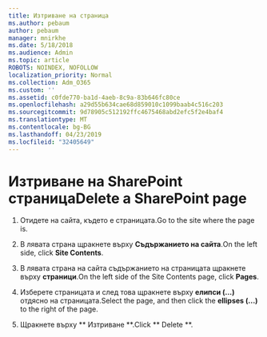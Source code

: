 ```yaml
---
title: Изтриване на страница
ms.author: pebaum
author: pebaum
manager: mnirkhe
ms.date: 5/18/2018
ms.audience: Admin
ms.topic: article
ROBOTS: NOINDEX, NOFOLLOW
localization_priority: Normal
ms.collection: Adm_O365
ms.custom: ''
ms.assetid: c0fde770-ba1d-4aeb-8c9a-83b646fc80ce
ms.openlocfilehash: a29d55b634cae68d859010c1099baab4c516c203
ms.sourcegitcommit: 9d78905c512192ffc4675468abd2efc5f2e4baf4
ms.translationtype: MT
ms.contentlocale: bg-BG
ms.lasthandoff: 04/23/2019
ms.locfileid: "32405649"
---
```

# <a name="delete-a-sharepoint-page"></a><span data-ttu-id="9ef56-102">Изтриване на SharePoint страница</span><span class="sxs-lookup"><span data-stu-id="9ef56-102">Delete a SharePoint page</span></span>

1. <span data-ttu-id="9ef56-103">Отидете на сайта, където е страницата.</span><span class="sxs-lookup"><span data-stu-id="9ef56-103">Go to the site where the page is.</span></span>
    
2. <span data-ttu-id="9ef56-104">В лявата страна щракнете върху **Съдържанието на сайта**.</span><span class="sxs-lookup"><span data-stu-id="9ef56-104">On the left side, click **Site Contents**.</span></span> 
    
3. <span data-ttu-id="9ef56-105">В лявата страна на сайта съдържанието на страницата щракнете върху **страници**.</span><span class="sxs-lookup"><span data-stu-id="9ef56-105">On the left side of the Site Contents page, click **Pages**.</span></span> 
    
4. <span data-ttu-id="9ef56-106">Изберете страницата и след това щракнете върху **елипси (...)** отдясно на страницата.</span><span class="sxs-lookup"><span data-stu-id="9ef56-106">Select the page, and then click the **ellipses (...)** to the right of the page.</span></span> 
    
5. <span data-ttu-id="9ef56-107">Щракнете върху \*\* Изтриване \*\*.</span><span class="sxs-lookup"><span data-stu-id="9ef56-107">Click \*\* Delete \*\*.</span></span> 
    

